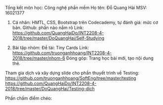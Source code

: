 Tổng kết môn học: Công nghệ phần mềm
Họ tên: Ðỗ Quang Hải
MSV: 16021377

1. Cá nhân:
HMTL, CSS, Bootstrap trên Codecademy, tự đánh giá: mức cơ bản.
Github: phần nào nắm rõ
Link: https://github.com/QuangHaiDo/INT2208-4-2018/tree/master/DoQuangHai/Self-Studying

2. Bài tập nhóm:
Đề tài: Tiny Cards
Link: https://github.com/truonganhhoang/INT2208-4-2018/tree/master/nhom-6 
Ðóng góp: Trang học bài mới, tạo nội dung thẻ.

Tham gia dịch và xây dựng slide cho phần thuyết trình về Testing:
https://github.com/truonganhhoang/SoftEng/tree/master/testing
https://github.com/QuangHaiDo/INT2208-4-2018/tree/master/DoQuangHai/Testing-dich

Phần chấm điểm chéo:
